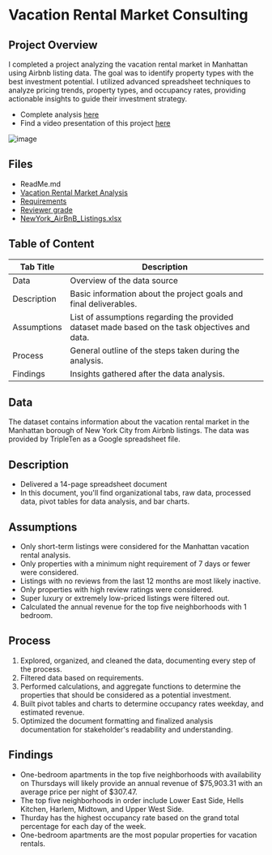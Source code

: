# Vacation Rental Market Consulting

## Project Overview
I completed a project analyzing the vacation rental market in Manhattan using Airbnb listing data. The goal was to identify property types with the best investment potential. I utilized advanced spreadsheet techniques to analyze pricing trends, property types, and occupancy rates, providing actionable insights to guide their investment strategy.   

- Complete analysis <a href='https://docs.google.com/spreadsheets/d/1JtMe2x7qr-eZiJfRVHrfxedo8BCluoGDFj4jsdc80lI/edit?usp=sharing'><u>here</u></a> 
- Find a video presentation of this project <a href='https://www.loom.com/share/8cb1240527c846ee821e3f6b6cb3c8cd?sid=fe086611-8497-4cc4-8f91-953e246e69d2' target=_blank><u>here</u></a>
 
![image](https://github.com/user-attachments/assets/d2772a48-bbff-4acf-81c8-8915315c30d0)


 ## Files  
- ReadMe.md   
- <a href='https://docs.google.com/spreadsheets/d/1JtMe2x7qr-eZiJfRVHrfxedo8BCluoGDFj4jsdc80lI/edit?usp=sharing'><u>Vacation Rental Market Analysis</u></a>     
- <a href='https://github.com/LidiaRJ/Data_Projects_TripleTen/blob/main/Vacation%20Rental%20Market%20Analysis/Requirements.md'><u>Requirements</u></a>    
- <a href='https://github.com/LidiaRJ/Data_Projects_TripleTen/blob/main/Vacation%20Rental%20Market%20Analysis/Reviewer%20grading%20.png'><u>Reviewer grade</u></a>  
- <a href='https://docs.google.com/spreadsheets/d/1hDhvD2rLWqTIpC-VM7UiGY5KNV7zBgNqXSTKkg4frL4/edit#gid=1221840239' target=_blank><u> NewYork_AirBnB_Listings.xlsx</u></a>   


## Table of Content
| Tab Title| Description | 
| -------- | ------------|
| Data | Overview of the data source |
| Description | Basic information about the project goals and final deliverables. |
| Assumptions | List of assumptions regarding the provided dataset made based on the task objectives and data. |
| Process | General outline of the steps taken during the analysis. |
| Findings | Insights gathered after the data analysis. |

## Data
The dataset contains information about the vacation rental market in the Manhattan borough of New York City from Airbnb listings. The data was provided by TripleTen as a Google spreadsheet file. 

## Description
- Delivered a 14-page spreadsheet document
- In this document, you'll find organizational tabs, raw data, processed data, pivot tables for data analysis, and bar charts. 

## Assumptions 
- Only short-term listings were considered for the Manhattan vacation rental analysis. 
- Only properties with a minimum night requirement of 7 days or fewer were considered. 
- Listings with no reviews from the last 12 months are most likely inactive. 
- Only properties with high review ratings were considered. 
- Super luxury or extremely low-priced listings were filtered out. 
- Calculated the annual revenue for the top five neighborhoods with 1 bedroom. 

## Process
1. Explored, organized, and cleaned the data, documenting every step of the process.
2. Filtered data based on requirements. 
3. Performed calculations, and aggregate functions to determine the properties that should be considered as a potential investment. 
4. Built pivot tables and charts to determine occupancy rates weekday, and estimated revenue. 
5. Optimized the document formatting and finalized analysis documentation for stakeholder's readability and understanding. 

## Findings 
- One-bedroom apartments in the top five neighborhoods with availability on Thursdays will likely provide an annual revenue of $75,903.31 with an average price per night of $307.47. 
- The top five neighborhoods in order include Lower East Side, Hells Kitchen, Harlem, Midtown, and Upper West Side. 
- Thurday has the highest occupancy rate based on the grand total percentage for each day of the week. 
- One-bedroom apartments are the most popular properties for vacation rentals. 
